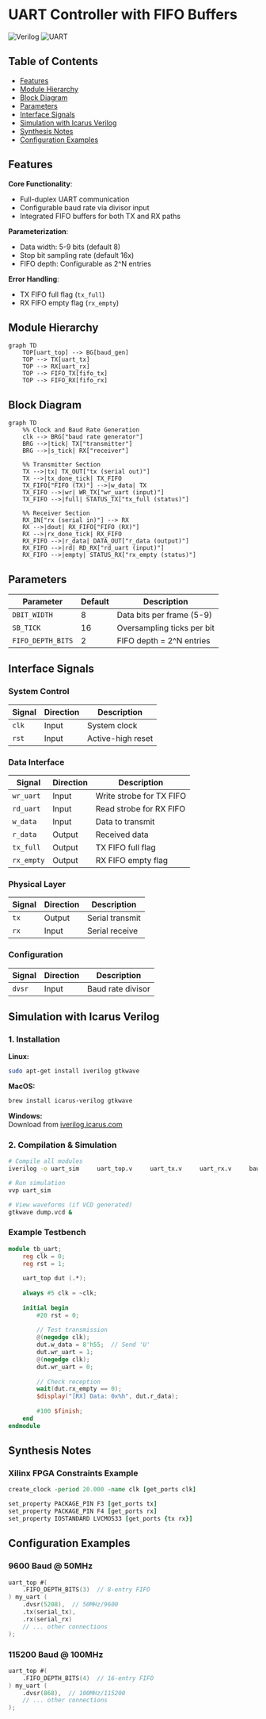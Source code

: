 # UART Controller with FIFO Buffers

![Verilog](https://img.shields.io/badge/Verilog-FF0000?style=for-the-badge&logo=verilog&logoColor=white)
![UART](https://img.shields.io/badge/UART-00979D?style=for-the-badge&logo=serial-port&logoColor=white)

## Table of Contents
- [Features](#features)
- [Module Hierarchy](#module-hierarchy)
- [Block Diagram](#Block-diagram)
- [Parameters](#parameters)
- [Interface Signals](#interface-signals)
- [Simulation with Icarus Verilog](#simulation-with-icarus-verilog)
- [Synthesis Notes](#synthesis-notes)
- [Configuration Examples](#configuration-examples)

## Features

**Core Functionality**:
- Full-duplex UART communication
- Configurable baud rate via divisor input
- Integrated FIFO buffers for both TX and RX paths

**Parameterization**:
- Data width: 5-9 bits (default 8)
- Stop bit sampling rate (default 16x)
- FIFO depth: Configurable as 2^N entries

**Error Handling**:
- TX FIFO full flag (`tx_full`)
- RX FIFO empty flag (`rx_empty`)

## Module Hierarchy

```mermaid
graph TD
    TOP[uart_top] --> BG[baud_gen]
    TOP --> TX[uart_tx]
    TOP --> RX[uart_rx]
    TOP --> FIFO_TX[fifo_tx]
    TOP --> FIFO_RX[fifo_rx]
```

## Block Diagram

```mermaid
graph TD
    %% Clock and Baud Rate Generation
    clk --> BRG["baud rate generator"]
    BRG -->|tick| TX["transmitter"]
    BRG -->|s_tick| RX["receiver"]

    %% Transmitter Section
    TX -->|tx| TX_OUT["tx (serial out)"]
    TX -->|tx_done_tick| TX_FIFO
    TX_FIFO["FIFO (TX)"] -->|w_data| TX
    TX_FIFO -->|wr| WR_TX["wr_uart (input)"]
    TX_FIFO -->|full| STATUS_TX["tx_full (status)"]

    %% Receiver Section
    RX_IN["rx (serial in)"] --> RX
    RX -->|dout| RX_FIFO["FIFO (RX)"]
    RX -->|rx_done_tick| RX_FIFO
    RX_FIFO -->|r_data| DATA_OUT["r_data (output)"]
    RX_FIFO -->|rd| RD_RX["rd_uart (input)"]
    RX_FIFO -->|empty| STATUS_RX["rx_empty (status)"]
```

## Parameters

| Parameter         | Default | Description                     |
|-------------------|---------|---------------------------------|
| `DBIT_WIDTH`      | 8       | Data bits per frame (5-9)       |
| `SB_TICK`         | 16      | Oversampling ticks per bit      |
| `FIFO_DEPTH_BITS` | 2       | FIFO depth = 2^N entries        |

## Interface Signals

### System Control
| Signal  | Direction | Description          |
|---------|-----------|----------------------|
| `clk`   | Input     | System clock         |
| `rst`   | Input     | Active-high reset    |

### Data Interface
| Signal      | Direction | Description                |
|-------------|-----------|----------------------------|
| `wr_uart`   | Input     | Write strobe for TX FIFO   |
| `rd_uart`   | Input     | Read strobe for RX FIFO    |
| `w_data`    | Input     | Data to transmit           |
| `r_data`    | Output    | Received data              |
| `tx_full`   | Output    | TX FIFO full flag          |
| `rx_empty`  | Output    | RX FIFO empty flag         |

### Physical Layer
| Signal | Direction | Description        |
|--------|-----------|--------------------|
| `tx`   | Output    | Serial transmit    |
| `rx`   | Input     | Serial receive     |

### Configuration
| Signal | Direction | Description                |
|--------|-----------|----------------------------|
| `dvsr` | Input     | Baud rate divisor          |

## Simulation with Icarus Verilog

### 1. Installation

**Linux:**
```bash
sudo apt-get install iverilog gtkwave
```

**MacOS:**
```bash
brew install icarus-verilog gtkwave
```

**Windows:**  
Download from [iverilog.icarus.com](http://iverilog.icarus.com)

### 2. Compilation & Simulation

```bash
# Compile all modules
iverilog -o uart_sim     uart_top.v     uart_tx.v     uart_rx.v     baud_gen.v     fifo.v     tb_uart.v

# Run simulation
vvp uart_sim

# View waveforms (if VCD generated)
gtkwave dump.vcd &
```

### Example Testbench

```verilog
module tb_uart;
    reg clk = 0;
    reg rst = 1;
    
    uart_top dut (.*);
    
    always #5 clk = ~clk;
    
    initial begin
        #20 rst = 0;
        
        // Test transmission
        @(negedge clk);
        dut.w_data = 8'h55;  // Send 'U'
        dut.wr_uart = 1;
        @(negedge clk);
        dut.wr_uart = 0;
        
        // Check reception
        wait(dut.rx_empty == 0);
        $display("[RX] Data: 0x%h", dut.r_data);
        
        #100 $finish;
    end
endmodule
```

## Synthesis Notes

### Xilinx FPGA Constraints Example
```tcl
create_clock -period 20.000 -name clk [get_ports clk]

set_property PACKAGE_PIN F3 [get_ports tx]
set_property PACKAGE_PIN F4 [get_ports rx]
set_property IOSTANDARD LVCMOS33 [get_ports {tx rx}]
```

## Configuration Examples

### 9600 Baud @ 50MHz
```verilog
uart_top #(
    .FIFO_DEPTH_BITS(3)  // 8-entry FIFO
) my_uart (
    .dvsr(5208),  // 50MHz/9600
    .tx(serial_tx),
    .rx(serial_rx)
    // ... other connections
);
```

### 115200 Baud @ 100MHz
```verilog
uart_top #(
    .FIFO_DEPTH_BITS(4)  // 16-entry FIFO
) my_uart (
    .dvsr(868),  // 100MHz/115200
    // ... other connections
);
```
